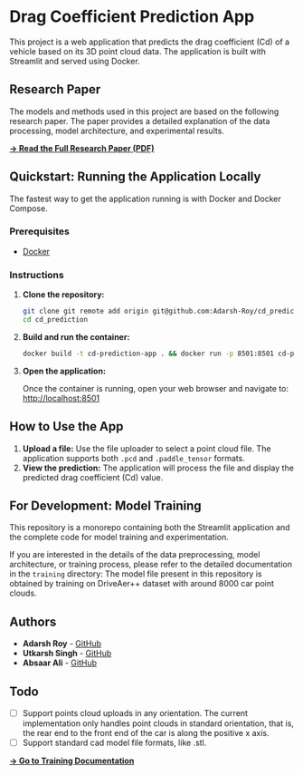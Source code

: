 # Drag Coefficient Prediction App

This project is a web application that predicts the drag coefficient (Cd) of a vehicle based on its 3D point cloud data. The application is built with Streamlit and served using Docker.

## Research Paper

The models and methods used in this project are based on the following research paper. The paper provides a detailed explanation of the data processing, model architecture, and experimental results.

**[→ Read the Full Research Paper (PDF)](./Cd_Prediction_Research_Paper.pdf)**

## Quickstart: Running the Application Locally

The fastest way to get the application running is with Docker and Docker Compose.

### Prerequisites

*   [Docker](https://docs.docker.com/get-docker/)

### Instructions

1.  **Clone the repository:**

    ```bash
    git clone git remote add origin git@github.com:Adarsh-Roy/cd_prediction.git
    cd cd_prediction
    ```

2.  **Build and run the container:**

    ```bash
    docker build -t cd-prediction-app . && docker run -p 8501:8501 cd-prediction-app
    ```

3.  **Open the application:**

    Once the container is running, open your web browser and navigate to:
    [http://localhost:8501](http://localhost:8501)

## How to Use the App

1.  **Upload a file:** Use the file uploader to select a point cloud file. The application supports both `.pcd` and `.paddle_tensor` formats.
2.  **View the prediction:** The application will process the file and display the predicted drag coefficient (Cd) value.

## For Development: Model Training

This repository is a monorepo containing both the Streamlit application and the complete code for model training and experimentation.

If you are interested in the details of the data preprocessing, model architecture, or training process, please refer to the detailed documentation in the `training` directory:
The model file present in this repository is obtained by training on DriveAer++ dataset with around 8000 car point clouds.

## Authors

- **Adarsh Roy** - [GitHub](https://github.com/Adarsh-Roy)
- **Utkarsh Singh** - [GitHub](https://github.com/HSRAKTU)
- **Absaar Ali** - [GitHub](https://github.com/Absaar1548)

## Todo
- [ ] Support points cloud uploads in any orientation. The current implementation only handles point clouds in standard orientation, that is, the rear end to the front end of the car is along the positive x axis.
- [ ] Support standard cad model file formats, like .stl.

**[→ Go to Training Documentation](./training/README.md)**
